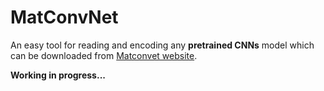 # MatConvNet

An easy tool for reading and encoding any **pretrained CNNs** model which can be downloaded from [Matconvet website](http://www.vlfeat.org/matconvnet/pretrained/).

**Working in progress...**
